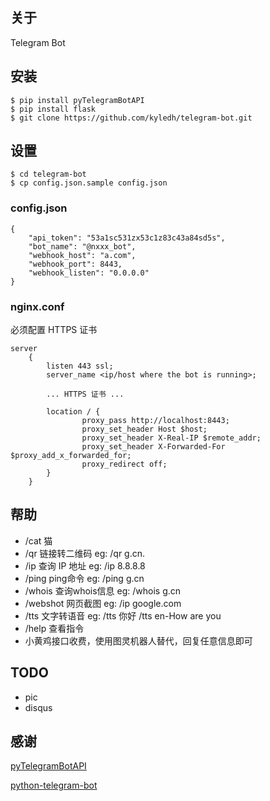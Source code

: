 ## 关于

Telegram Bot

## 安装

```
$ pip install pyTelegramBotAPI
$ pip install flask
$ git clone https://github.com/kyledh/telegram-bot.git
```

## 设置

```
$ cd telegram-bot
$ cp config.json.sample config.json
```

### config.json

```
{
    "api_token": "53a1sc531zx53c1z83c43a84sd5s",
    "bot_name": "@nxxx_bot",
    "webhook_host": "a.com",
    "webhook_port": 8443,
    "webhook_listen": "0.0.0.0"
}
```

### nginx.conf

必须配置 HTTPS 证书
```
server
    {
        listen 443 ssl;
        server_name <ip/host where the bot is running>;

        ... HTTPS 证书 ...

        location / {
                proxy_pass http://localhost:8443;
                proxy_set_header Host $host;
                proxy_set_header X-Real-IP $remote_addr;
                proxy_set_header X-Forwarded-For $proxy_add_x_forwarded_for;
                proxy_redirect off;
        }
    }
```

## 帮助

- /cat  猫
- /qr  链接转二维码 eg: /qr g.cn.
- /ip  查询 IP 地址 eg: /ip 8.8.8.8
- /ping  ping命令 eg: /ping g.cn
- /whois  查询whois信息  eg: /whois g.cn
- /webshot  网页截图 eg: /ip google.com
- /tts  文字转语音 eg: /tts 你好 /tts en-How are you
- /help  查看指令
- 小黄鸡接口收费，使用图灵机器人替代，回复任意信息即可


## TODO

- pic
- disqus

## 感谢

[pyTelegramBotAPI](https://github.com/eternnoir/pyTelegramBotAPI)

[python-telegram-bot](https://github.com/pAyDaAr/python-telegram-bot)
